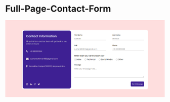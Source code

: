 # Full-Page-Contact-Form

<img src="https://raw.githubusercontent.com/sushant102004/Full-Page-Contact-Form/master/finalOutput.png">
